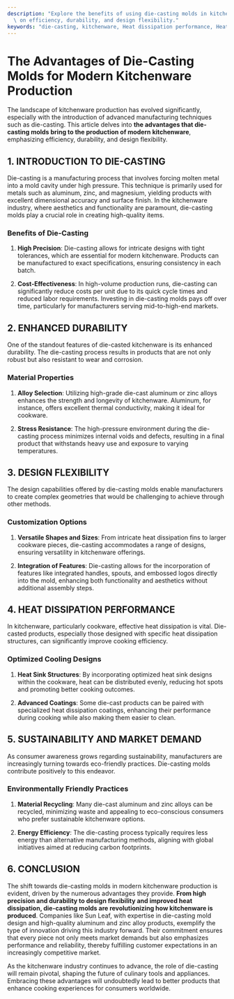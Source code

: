 ```yaml
---
description: "Explore the benefits of using die-casting molds in kitchenware production, focusing\
  \ on efficiency, durability, and design flexibility."
keywords: "die-casting, kitchenware, Heat dissipation performance, Heat sink"
---
```

# The Advantages of Die-Casting Molds for Modern Kitchenware Production

The landscape of kitchenware production has evolved significantly, especially with the introduction of advanced manufacturing techniques such as die-casting. This article delves into **the advantages that die-casting molds bring to the production of modern kitchenware**, emphasizing efficiency, durability, and design flexibility.

## 1. INTRODUCTION TO DIE-CASTING

Die-casting is a manufacturing process that involves forcing molten metal into a mold cavity under high pressure. This technique is primarily used for metals such as aluminum, zinc, and magnesium, yielding products with excellent dimensional accuracy and surface finish. In the kitchenware industry, where aesthetics and functionality are paramount, die-casting molds play a crucial role in creating high-quality items.

### Benefits of Die-Casting

1. **High Precision**: Die-casting allows for intricate designs with tight tolerances, which are essential for modern kitchenware. Products can be manufactured to exact specifications, ensuring consistency in each batch.

2. **Cost-Effectiveness**: In high-volume production runs, die-casting can significantly reduce costs per unit due to its quick cycle times and reduced labor requirements. Investing in die-casting molds pays off over time, particularly for manufacturers serving mid-to-high-end markets.

## 2. ENHANCED DURABILITY

One of the standout features of die-casted kitchenware is its enhanced durability. The die-casting process results in products that are not only robust but also resistant to wear and corrosion. 

### Material Properties

1. **Alloy Selection**: Utilizing high-grade die-cast aluminum or zinc alloys enhances the strength and longevity of kitchenware. Aluminum, for instance, offers excellent thermal conductivity, making it ideal for cookware.

2. **Stress Resistance**: The high-pressure environment during the die-casting process minimizes internal voids and defects, resulting in a final product that withstands heavy use and exposure to varying temperatures.

## 3. DESIGN FLEXIBILITY

The design capabilities offered by die-casting molds enable manufacturers to create complex geometries that would be challenging to achieve through other methods. 

### Customization Options

1. **Versatile Shapes and Sizes**: From intricate heat dissipation fins to larger cookware pieces, die-casting accommodates a range of designs, ensuring versatility in kitchenware offerings.

2. **Integration of Features**: Die-casting allows for the incorporation of features like integrated handles, spouts, and embossed logos directly into the mold, enhancing both functionality and aesthetics without additional assembly steps.

## 4. HEAT DISSIPATION PERFORMANCE

In kitchenware, particularly cookware, effective heat dissipation is vital. Die-casted products, especially those designed with specific heat dissipation structures, can significantly improve cooking efficiency.

### Optimized Cooling Designs

1. **Heat Sink Structures**: By incorporating optimized heat sink designs within the cookware, heat can be distributed evenly, reducing hot spots and promoting better cooking outcomes.

2. **Advanced Coatings**: Some die-cast products can be paired with specialized heat dissipation coatings, enhancing their performance during cooking while also making them easier to clean.

## 5. SUSTAINABILITY AND MARKET DEMAND

As consumer awareness grows regarding sustainability, manufacturers are increasingly turning towards eco-friendly practices. Die-casting molds contribute positively to this endeavor.

### Environmentally Friendly Practices

1. **Material Recycling**: Many die-cast aluminum and zinc alloys can be recycled, minimizing waste and appealing to eco-conscious consumers who prefer sustainable kitchenware options.

2. **Energy Efficiency**: The die-casting process typically requires less energy than alternative manufacturing methods, aligning with global initiatives aimed at reducing carbon footprints.

## 6. CONCLUSION

The shift towards die-casting molds in modern kitchenware production is evident, driven by the numerous advantages they provide. **From high precision and durability to design flexibility and improved heat dissipation, die-casting molds are revolutionizing how kitchenware is produced**. Companies like Sun Leaf, with expertise in die-casting mold design and high-quality aluminum and zinc alloy products, exemplify the type of innovation driving this industry forward. Their commitment ensures that every piece not only meets market demands but also emphasizes performance and reliability, thereby fulfilling customer expectations in an increasingly competitive market.

As the kitchenware industry continues to advance, the role of die-casting will remain pivotal, shaping the future of culinary tools and appliances. Embracing these advantages will undoubtedly lead to better products that enhance cooking experiences for consumers worldwide.
